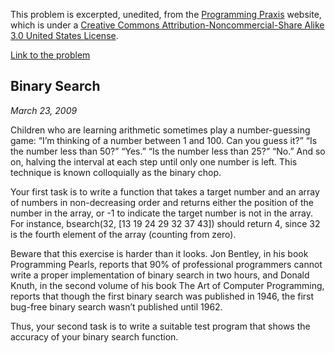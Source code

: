This problem is excerpted, unedited, from the [Programming Praxis](https://programmingpraxis.com) website, which is under a [Creative Commons Attribution-Noncommercial-Share Alike 3.0 United States License](https://creativecommons.org/licenses/by-nc-sa/3.0/us/).

[Link to the problem](https://programmingpraxis.com/2009/03/23/binary-search/)

## Binary Search
*March 23, 2009*

Children who are learning arithmetic sometimes play a number-guessing game: “I’m thinking of a number between 1 and 100. Can you guess it?” “Is the number less than 50?” “Yes.” “Is the number less than 25?” “No.” And so on, halving the interval at each step until only one number is left. This technique is known colloquially as the binary chop.

Your first task is to write a function that takes a target number and an array of numbers in non-decreasing order and returns either the position of the number in the array, or -1 to indicate the target number is not in the array. For instance, bsearch(32, [13 19 24 29 32 37 43]) should return 4, since 32 is the fourth element of the array (counting from zero).

Beware that this exercise is harder than it looks. Jon Bentley, in his book Programming Pearls, reports that 90% of professional programmers cannot write a proper implementation of binary search in two hours, and Donald Knuth, in the second volume of his book The Art of Computer Programming, reports that though the first binary search was published in 1946, the first bug-free binary search wasn’t published until 1962.

Thus, your second task is to write a suitable test program that shows the accuracy of your binary search function.